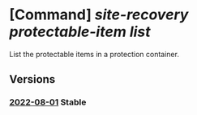 # [Command] _site-recovery protectable-item list_

List the protectable items in a protection container.

## Versions

### [2022-08-01](/Resources/mgmt-plane/L3N1YnNjcmlwdGlvbnMve30vcmVzb3VyY2Vncm91cHMve30vcHJvdmlkZXJzL21pY3Jvc29mdC5yZWNvdmVyeXNlcnZpY2VzL3ZhdWx0cy97fS9yZXBsaWNhdGlvbmZhYnJpY3Mve30vcmVwbGljYXRpb25wcm90ZWN0aW9uY29udGFpbmVycy97fS9yZXBsaWNhdGlvbnByb3RlY3RhYmxlaXRlbXM=/2022-08-01.xml) **Stable**

<!-- mgmt-plane /subscriptions/{}/resourcegroups/{}/providers/microsoft.recoveryservices/vaults/{}/replicationfabrics/{}/replicationprotectioncontainers/{}/replicationprotectableitems 2022-08-01 -->
